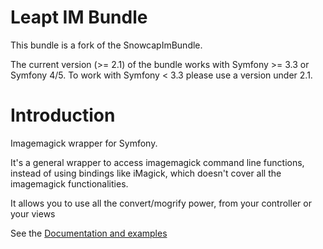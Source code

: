 # Leapt IM Bundle

This bundle is a fork of the SnowcapImBundle.

The current version (>= 2.1) of the bundle works with Symfony >= 3.3 or Symfony 4/5. To work with Symfony < 3.3 please use
a version under 2.1.

# Introduction

Imagemagick wrapper for Symfony.

It's a general wrapper to access imagemagick command line functions, instead of using bindings like iMagick, 
which doesn't cover all the imagemagick functionalities.

It allows you to use all the convert/mogrify power, from your controller or your views

See the [Documentation and examples](https://github.com/leapt/im-bundle/tree/master/docs)
